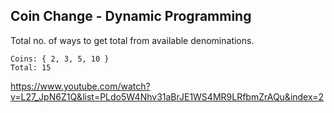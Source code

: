 ## Coin Change - Dynamic Programming
Total no. of ways to get total from available denominations.<br/>
```
Coins: { 2, 3, 5, 10 }
Total: 15
```
https://www.youtube.com/watch?v=L27_JpN6Z1Q&list=PLdo5W4Nhv31aBrJE1WS4MR9LRfbmZrAQu&index=2